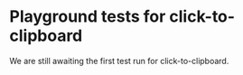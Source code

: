 # Playground tests for click-to-clipboard
We are still awaiting the first test run for click-to-clipboard.
